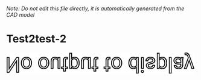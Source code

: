 ###### Note: Do not edit this file directly, it is automatically generated from the CAD model

# Test2test-2

![](/project.svg)



 

